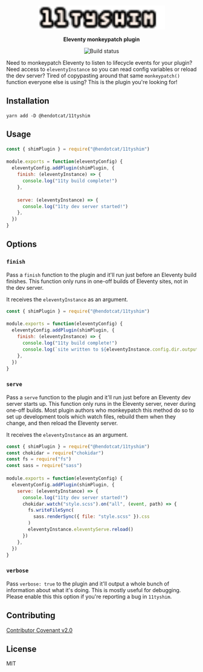 <p align="center">
  <img
    alt="11tyshim"
    src="https://github.com/hendotcat/11tyshim/raw/trunk/11tyshim.svg"
    height="64"
  />
</p>

<p align="center">
  <strong>
    Eleventy monkeypatch plugin
  </strong>
</p>

<p align="center">
  <img
    src="https://github.com/hendotcat/11tyshim/actions/workflows/publish.yml/badge.svg"
    alt="Build status"
  />
</p>

Need to monkeypatch Eleventy to listen to lifecycle events for your plugin?
Need access to `eleventyInstance` so you can read config variables or reload
the dev server? Tired of copypasting around that same `monkeypatch()` function
everyone else is using? This is the plugin you're looking for!

## Installation

```
yarn add -D @hendotcat/11tyshim
```

## Usage

```javascript
const { shimPlugin } = require("@hendotcat/11tyshim")

module.exports = function(eleventyConfig) {
  eleventyConfig.addPlugin(shimPlugin, {
    finish: (eleventyInstance) => {
      console.log("11ty build complete!")
    },

    serve: (eleventyInstance) => {
      console.log("11ty dev server started!")
    },
  })
}
```

## Options

### `finish`

Pass a `finish` function to the plugin and it'll run just before an Eleventy
build finishes. This function only runs in one-off builds of Eleventy sites,
not in the dev server.

It receives the `eleventyInstance` as an argument.

```javascript
const { shimPlugin } = require("@hendotcat/11tyshim")

module.exports = function(eleventyConfig) {
  eleventyConfig.addPlugin(shimPlugin, {
    finish: (eleventyInstance) => {
      console.log("11ty build complete!")
      console.log(`site written to ${eleventyInstance.config.dir.output}`)
    },
  })
}
```

### `serve`

Pass a `serve` function to the plugin and it'll run just before an Eleventy dev
server starts up. This function only runs in the Eleventy server, never during
one-off builds. Most plugin authors who monkeypatch this method do so to set up
development tools which watch files, rebuild them when they change, and then
reload the Eleventy server.

It receives the `eleventyInstance` as an argument.

```javascript
const { shimPlugin } = require("@hendotcat/11tyshim")
const chokidar = require("chokidar")
const fs = require("fs")
const sass = require("sass")

module.exports = function(eleventyConfig) {
  eleventyConfig.addPlugin(shimPlugin, {
    serve: (eleventyInstance) => {
      console.log("11ty dev server started!")
      chokidar.watch("style.scss").on("all", (event, path) => {
        fs.writeFileSync(
          sass.renderSync({ file: "style.scss" }).css
        )
        eleventyInstance.eleventyServe.reload()
      })
    },
  })
}
```

### `verbose`

Pass `verbose: true` to the plugin and it'll output a whole bunch of
information about what it's doing. This is mostly useful for debugging. Please
enable this this option if you're reporting a bug in `11tyshim`.

## Contributing

<p>
  <a href="https://www.contributor-covenant.org/version/2/0/code_of_conduct/">
    Contributor Covenant v2.0
 </a>
</p>

## License

MIT


